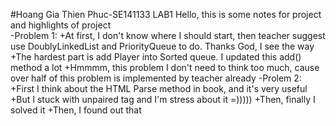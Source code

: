 
#Hoang Gia Thien Phuc-SE141133 LAB1
Hello, this is some notes for project and highlights of project  
-Problem 1:
+At first, I don't know where I should start, then teacher suggest use DoublyLinkedList and PriorityQueue to do. Thanks God, I see the way 
+The hardest part is add Player into Sorted queue. I updated this add() method a lot 
+Hmmmm, this problem I don't need to think too much, cause over half of this problem is implemented by teacher already
-Prolem 2:
+First I think about the HTML Parse method in book, and it's very useful
+But I stuck with unpaired tag and I'm stress about it =)))))
+Then, finally I solved it
+Then, I found out that <script> tags have some problem, so I treat it special(of course it's hardcode)(I can't import picture here, if you
want to see what problem is, then send mail for me).
+Hmmm, I don't know it's perfect or not, but interesting 
-Yaaa, solve these problems then again stuck with CLI, cause this is first time I use it(then solved)
-Lastly, I create file jar and it's a little bit not follow my expectation, so I delete some file, then my file is broken(it can't load main class and I found anyways to 
solve it, but I can't T__T). So, I have to write again all file(just copy and paste). I hope that my teacher not fail me because of it.
-Hope that my file can run exactly :v
-Hmmmmmm, I have to say, this lab1 makes me stress so much(cause not only this course have deadline). But I solved it, so I can let me rest a little bit :v
 
  